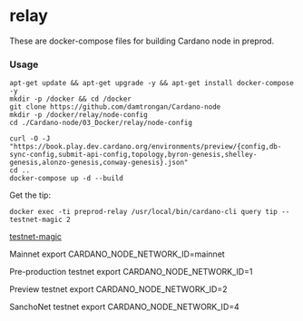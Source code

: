 relay
============

These are docker-compose files for building Cardano node in preprod.


### Usage
```
apt-get update && apt-get upgrade -y && apt-get install docker-compose -y
mkdir -p /docker && cd /docker
git clone https://github.com/damtrongan/Cardano-node
mkdir -p /docker/relay/node-config
cd ./Cardano-node/03_Docker/relay/node-config

curl -O -J "https://book.play.dev.cardano.org/environments/preview/{config,db-sync-config,submit-api-config,topology,byron-genesis,shelley-genesis,alonzo-genesis,conway-genesis}.json"
cd ..
docker-compose up -d --build
```


Get the tip:
```
docker exec -ti preprod-relay /usr/local/bin/cardano-cli query tip --testnet-magic 2
```
[testnet-magic](https://developers.cardano.org/docs/get-started/cardano-cli/get-started/)


Mainnet
export CARDANO_NODE_NETWORK_ID=mainnet 

Pre-production testnet
export CARDANO_NODE_NETWORK_ID=1

Preview testnet
export CARDANO_NODE_NETWORK_ID=2

SanchoNet testnet
export CARDANO_NODE_NETWORK_ID=4